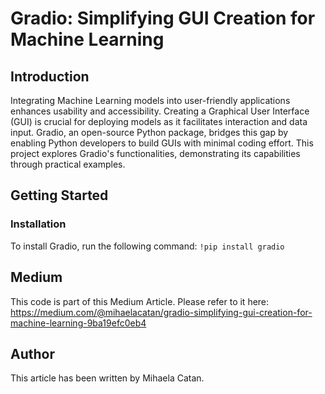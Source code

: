 # Gradio: Simplifying GUI Creation for Machine Learning

## Introduction
Integrating Machine Learning models into user-friendly applications enhances usability and accessibility. Creating a Graphical User Interface (GUI) is crucial for deploying models as it facilitates interaction and data input. Gradio, an open-source Python package, bridges this gap by enabling Python developers to build GUIs with minimal coding effort. This project explores Gradio's functionalities, demonstrating its capabilities through practical examples.

## Getting Started
### Installation
To install Gradio, run the following command:
```!pip install gradio```

## Medium
This code is part of this Medium Article. Please refer to it here: https://medium.com/@mihaelacatan/gradio-simplifying-gui-creation-for-machine-learning-9ba19efc0eb4

## Author
This article has been written by Mihaela Catan.
